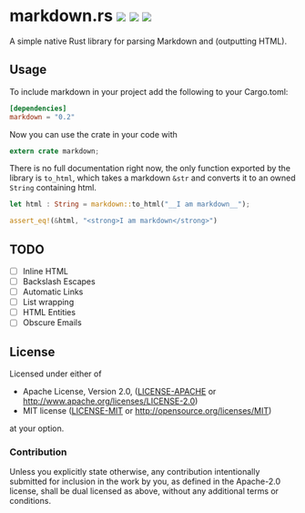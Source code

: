 markdown.rs [![](https://travis-ci.org/johannhof/markdown.rs.svg?branch=master)](https://travis-ci.org/johannhof/markdown.rs) [![](https://img.shields.io/crates/v/markdown.svg)](https://crates.io/crates/markdown) [![](https://coveralls.io/repos/johannhof/markdown.rs/badge.svg?branch=master&service=github)](https://coveralls.io/github/johannhof/markdown.rs?branch=master)
===========

A simple native Rust library for parsing Markdown and (outputting HTML).

Usage
----------

To include markdown in your project add the following to your Cargo.toml:

```toml
[dependencies]
markdown = "0.2"

```

Now you can use the crate in your code with
```rust
extern crate markdown;
```

There is no full documentation right now, the only function exported by the library is `to_html`, which takes a markdown `&str` and converts it to an owned `String` containing html.

```rust
let html : String = markdown::to_html("__I am markdown__");

assert_eq!(&html, "<strong>I am markdown</strong>")
```

TODO
----------

- [ ] Inline HTML
- [ ] Backslash Escapes
- [ ] Automatic Links
- [ ] List wrapping
- [ ] HTML Entities
- [ ] Obscure Emails

## License

Licensed under either of

 * Apache License, Version 2.0, ([LICENSE-APACHE](LICENSE-APACHE) or http://www.apache.org/licenses/LICENSE-2.0)
 * MIT license ([LICENSE-MIT](LICENSE-MIT) or http://opensource.org/licenses/MIT)

at your option.

### Contribution

Unless you explicitly state otherwise, any contribution intentionally
submitted for inclusion in the work by you, as defined in the Apache-2.0
license, shall be dual licensed as above, without any additional terms or
conditions.

